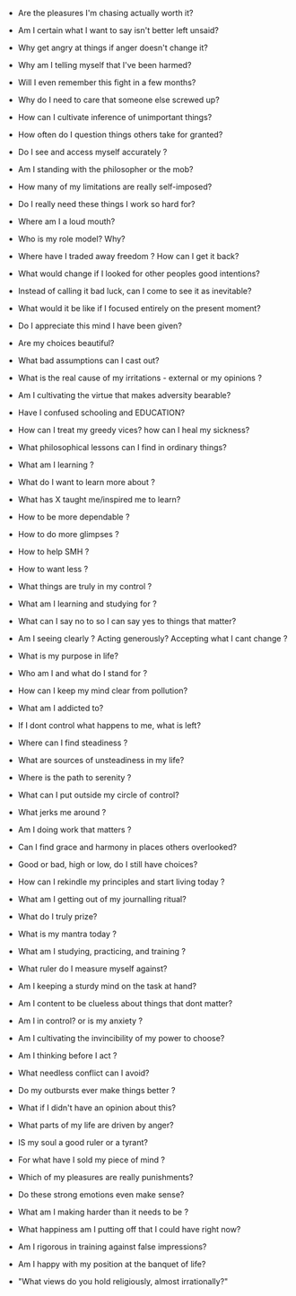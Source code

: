
- Are the pleasures I'm chasing actually worth it?
- Am I certain what I want to say isn't better left unsaid?
- Why get angry at things if anger doesn't change it?
- Why am I telling myself that I've been harmed?
- Will I even remember this fight in a few months?
- Why do I need to care that someone else screwed up?
- How can I cultivate inference of unimportant things?
- How often do I question things others take for granted?
- Do I see and access myself accurately ?
- Am I standing with the philosopher or the mob?
- How many of my limitations are really self-imposed?
- Do I really need these things I work so hard for?
- Where am I a loud mouth?
- Who is my role model? Why?
- Where have I traded away freedom ? How can I get it back?
- What would change if I looked for other peoples good intentions?
- Instead of calling it bad luck, can I come to see it as inevitable?
- What would it be like if I focused entirely on the present moment?
- Do I appreciate this mind I have been given?
- Are my choices beautiful?
- What bad assumptions can I cast out?
- What is the real cause of my irritations - external or my opinions ?
- Am I cultivating the virtue that makes adversity bearable?
- Have I confused schooling and EDUCATION?
- How can I treat my greedy vices? how can I heal my sickness?
- What philosophical lessons can I find in ordinary things?
- What am I learning ?
- What do I want to learn more about ?
- What has X taught me/inspired me to learn?
- How to be more dependable ?
- How to do more glimpses ?
- How to help SMH ?
- How to want less ?

- What things are truly in my control ?
- What am I learning and studying for ?
- What can I say no to so I can say yes to things that matter?
- Am I seeing clearly ? Acting generously? Accepting what I cant change ?
- What is my purpose in life?
- Who am I and what do I stand for ?
- How can I keep my mind clear from pollution?
- What am I addicted to?
- If I dont control what happens to me, what is left?
- Where can I find steadiness ?
- What are sources of unsteadiness in my life?
- Where is the path to serenity ?
- What can I put outside my circle of control?
- What jerks me around ?
- Am I doing work that matters ?
- Can I find grace and harmony in places others overlooked?
- Good or bad, high or low, do I still have choices?
- How can I rekindle my principles and start living today ?
- What am I getting out of my journalling ritual?
- What do I truly prize?
- What is my mantra today ?
- What am I studying, practicing, and training ?
- What ruler do I measure myself against?
- Am I keeping a sturdy mind on the task at hand?
- Am I content to be clueless about things that dont matter?
- Am I in control? or is my anxiety ?
- Am I cultivating the invincibility of my power to choose?
- Am I thinking before I act ?
- What needless conflict can I avoid?
- Do my outbursts ever make things better ?
- What if I didn't have an opinion about this?
- What parts of my life are driven by anger?
- IS my soul a good ruler or a tyrant?
- For what have I sold my piece of mind ?
- Which of my pleasures are really punishments?
- Do these strong emotions even make sense?
- What am I making harder than it needs to be ?
- What happiness am I putting off that I could have right now?
- Am I rigorous in training against false impressions?
- Am I happy with my position at the banquet of life?


- "What views do you hold religiously, almost irrationally?"